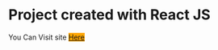 # Project created with React JS


You Can Visit site <a href="https://hangman-beta-chi.vercel.app/" style="background-color: orange">Here</a>
